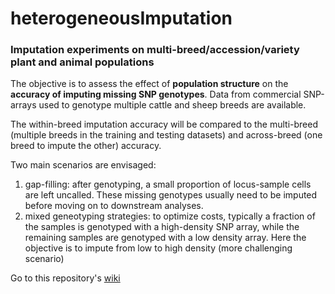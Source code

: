 # heterogeneousImputation
### Imputation experiments on multi-breed/accession/variety plant and animal populations

The objective is to assess the effect of **population structure** on the **accuracy of imputing missing SNP genotypes**.
Data from commercial SNP-arrays used to genotype multiple cattle and sheep breeds are available.

The within-breed imputation accuracy will be compared to the multi-breed (multiple breeds in the training and testing datasets) and across-breed (one breed to impute the other) accuracy.

Two main scenarios are envisaged: 

1. gap-filling: after genotyping, a small proportion of locus-sample cells are left uncalled. These missing genotypes usually need to be imputed before moving on to downstream analyses.
2. mixed geneotyping strategies: to optimize costs, typically a fraction of the samples is genotyped with a high-density SNP array, while the remaining samples are genotyped with a low density array. Here the objective is to impute from low to high density (more challenging scenario)

Go to this repository's [wiki](https://github.com/filippob/heterogeneousImputation/wiki)
